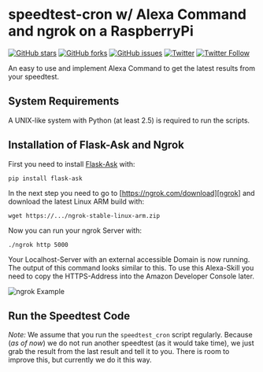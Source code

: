 # speedtest-cron w/ Alexa Command and ngrok on a RaspberryPi

[![GitHub stars](https://img.shields.io/github/stars/natterstefan/speedtest-cron.svg)](https://github.com/natterstefan/speedtest-cron/stargazers)
[![GitHub forks](https://img.shields.io/github/forks/natterstefan/speedtest-cron.svg)](https://github.com/natterstefan/speedtest-cron/network)
[![GitHub issues](https://img.shields.io/github/issues/natterstefan/speedtest-cron.svg)](https://github.com/natterstefan/speedtest-cron/issues)
[![Twitter](https://img.shields.io/twitter/url/https/github.com/natterstefan/speedtest-cron.svg?style=social)](https://twitter.com/intent/tweet?text=https://github.com/natterstefan/speedtest-cron)
[![Twitter Follow](https://img.shields.io/twitter/follow/natterstefan.svg?style=social&label=Follow)](https://twitter.com/natterstefan)

An easy to use and implement Alexa Command to get the latest results from your speedtest.

## System Requirements

A UNIX-like system with Python (at least 2.5) is required to run the scripts.

## Installation of Flask-Ask and Ngrok

First you need to install [Flask-Ask][flaskask] with:

`pip install flask-ask`

In the next step you need to go to [https://ngrok.com/download][ngrok] and download the latest Linux ARM build with:

`wget https://.../ngrok-stable-linux-arm.zip`

Now you can run your ngrok Server with:

`./ngrok http 5000`

Your Localhost-Server with an external accessible Domain is now running. The output of this command looks similar to this. To use this Alexa-Skill you need to copy the HTTPS-Address into the Amazon Developer Console later.

![ngrok Example](http://i.imgur.com/G4ArV3V.png)


## Run the Speedtest Code

_Note:_ We assume that you run the `speedtest_cron` script regularly. Because (_as of now_) we do not run another speedtest (as it would take time), we just grab the result from the last result and tell it to you. There is room to improve this, but currently we do it this way.



 [flaskask]: https://github.com/johnwheeler/flask-ask
 [ngrok]: https://ngrok.com/download
